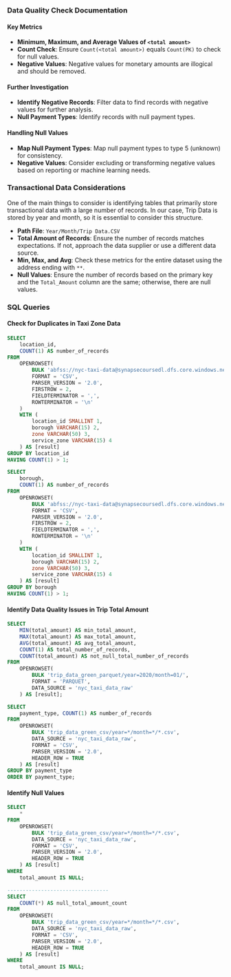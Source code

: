 ### Data Quality Check Documentation

#### Key Metrics
- **Minimum, Maximum, and Average Values of `<total amount>`**
- **Count Check**: Ensure `Count(<total amount>)` equals `Count(PK)` to check for null values.
- **Negative Values**: Negative values for monetary amounts are illogical and should be removed.

#### Further Investigation
- **Identify Negative Records**: Filter data to find records with negative values for further analysis.
- **Null Payment Types**: Identify records with null payment types.

#### Handling Null Values
- **Map Null Payment Types**: Map null payment types to type 5 (unknown) for consistency.
- **Negative Values**: Consider excluding or transforming negative values based on reporting or machine learning needs.

### Transactional Data Considerations
One of the main things to consider is identifying tables that primarily store transactional data with a large number of records. In our case, Trip Data is stored by year and month, so it is essential to consider this structure.

- **Path File**: `Year/Month/Trip Data.CSV`
- **Total Amount of Records**: Ensure the number of records matches expectations. If not, approach the data supplier or use a different data source.
- **Min, Max, and Avg**: Check these metrics for the entire dataset using the address ending with `**`.
- **Null Values**: Ensure the number of records based on the primary key and the `Total_Amount` column are the same; otherwise, there are null values.

### SQL Queries

#### Check for Duplicates in Taxi Zone Data
```sql
SELECT
    location_id,
    COUNT(1) AS number_of_records
FROM
    OPENROWSET(
        BULK 'abfss://nyc-taxi-data@synapsecoursedl.dfs.core.windows.net/raw/taxi_zone.csv',
        FORMAT = 'CSV',
        PARSER_VERSION = '2.0',
        FIRSTROW = 2,
        FIELDTERMINATOR = ',',
        ROWTERMINATOR = '\n'
    ) 
    WITH (
        location_id SMALLINT 1,
        borough VARCHAR(15) 2,
        zone VARCHAR(50) 3,
        service_zone VARCHAR(15) 4
    ) AS [result]
GROUP BY location_id
HAVING COUNT(1) > 1;
```

```sql
SELECT
    borough,
    COUNT(1) AS number_of_records
FROM
    OPENROWSET(
        BULK 'abfss://nyc-taxi-data@synapsecoursedl.dfs.core.windows.net/raw/taxi_zone.csv',
        FORMAT = 'CSV',
        PARSER_VERSION = '2.0',
        FIRSTROW = 2,
        FIELDTERMINATOR = ',',
        ROWTERMINATOR = '\n'
    ) 
    WITH (
        location_id SMALLINT 1,
        borough VARCHAR(15) 2,
        zone VARCHAR(50) 3,
        service_zone VARCHAR(15) 4
    ) AS [result]
GROUP BY borough
HAVING COUNT(1) > 1;
```

#### Identify Data Quality Issues in Trip Total Amount

```sql
SELECT
    MIN(total_amount) AS min_total_amount,
    MAX(total_amount) AS max_total_amount,
    AVG(total_amount) AS avg_total_amount,
    COUNT(1) AS total_number_of_records,
    COUNT(total_amount) AS not_null_total_number_of_records
FROM
    OPENROWSET(
        BULK 'trip_data_green_parquet/year=2020/month=01/',
        FORMAT = 'PARQUET',
        DATA_SOURCE = 'nyc_taxi_data_raw'
    ) AS [result];
```

```sql
SELECT
    payment_type, COUNT(1) AS number_of_records
FROM
    OPENROWSET(
        BULK 'trip_data_green_csv/year=*/month=*/*.csv',
        DATA_SOURCE = 'nyc_taxi_data_raw',
        FORMAT = 'CSV',
        PARSER_VERSION = '2.0',
        HEADER_ROW = TRUE
    ) AS [result]
GROUP BY payment_type
ORDER BY payment_type;
```

#### Identify Null Values

````sql
SELECT
    *
FROM
    OPENROWSET(
        BULK 'trip_data_green_csv/year=*/month=*/*.csv',
        DATA_SOURCE = 'nyc_taxi_data_raw',
        FORMAT = 'CSV',
        PARSER_VERSION = '2.0',
        HEADER_ROW = TRUE
    ) AS [result]
WHERE
    total_amount IS NULL;

---------------------------------
SELECT
    COUNT(*) AS null_total_amount_count
FROM
    OPENROWSET(
        BULK 'trip_data_green_csv/year=*/month=*/*.csv',
        DATA_SOURCE = 'nyc_taxi_data_raw',
        FORMAT = 'CSV',
        PARSER_VERSION = '2.0',
        HEADER_ROW = TRUE
    ) AS [result]
WHERE
    total_amount IS NULL;




